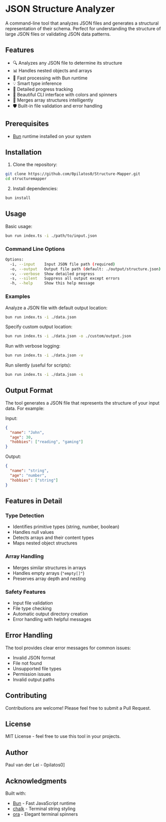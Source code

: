 # JSON Structure Analyzer

A command-line tool that analyzes JSON files and generates a structural representation of their schema. Perfect for understanding the structure of large JSON files or validating JSON data patterns.

## Features

- 🔍 Analyzes any JSON file to determine its structure
- 📊 Handles nested objects and arrays
- 🚀 Fast processing with Bun runtime
- 💡 Smart type inference
- 📝 Detailed progress tracking
- 🎨 Beautiful CLI interface with colors and spinners
- 🔄 Merges array structures intelligently
- 🛡️ Built-in file validation and error handling

## Prerequisites

- [Bun](https://bun.sh) runtime installed on your system

## Installation

1. Clone the repository:

```bash
git clone https://github.com/0pilatos0/Structure-Mapper.git
cd structuremapper
```

2. Install dependencies:

```bash
bun install
```

## Usage

Basic usage:

```bash
bun run index.ts -i ./path/to/input.json
```

### Command Line Options

```bash
Options:
  -i, --input    Input JSON file path (required)
  -o, --output   Output file path (default: ./output/structure.json)
  -v, --verbose  Show detailed progress
  -s, --silent   Suppress all output except errors
  -h, --help     Show this help message
```

### Examples

Analyze a JSON file with default output location:

```bash
bun run index.ts -i ./data.json
```

Specify custom output location:

```bash
bun run index.ts -i ./data.json -o ./custom/output.json
```

Run with verbose logging:

```bash
bun run index.ts -i ./data.json -v
```

Run silently (useful for scripts):

```bash
bun run index.ts -i ./data.json -s
```

## Output Format

The tool generates a JSON file that represents the structure of your input data. For example:

Input:

```json
{
  "name": "John",
  "age": 30,
  "hobbies": ["reading", "gaming"]
}
```

Output:

```json
{
  "name": "string",
  "age": "number",
  "hobbies": ["string"]
}
```

## Features in Detail

### Type Detection

- Identifies primitive types (string, number, boolean)
- Handles null values
- Detects arrays and their content types
- Maps nested object structures

### Array Handling

- Merges similar structures in arrays
- Handles empty arrays (`"empty[]"`)
- Preserves array depth and nesting

### Safety Features

- Input file validation
- File type checking
- Automatic output directory creation
- Error handling with helpful messages

## Error Handling

The tool provides clear error messages for common issues:

- Invalid JSON format
- File not found
- Unsupported file types
- Permission issues
- Invalid output paths

## Contributing

Contributions are welcome! Please feel free to submit a Pull Request.

## License

MIT License - feel free to use this tool in your projects.

## Author

Paul van der Lei - 0pilatos0]

## Acknowledgments

Built with:

- [Bun](https://bun.sh) - Fast JavaScript runtime
- [chalk](https://github.com/chalk/chalk) - Terminal string styling
- [ora](https://github.com/sindresorhus/ora) - Elegant terminal spinners
